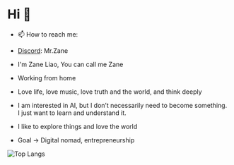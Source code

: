 # Hi 👋
- 📫 How to reach me:
- <a> [Discord](https://discord.com/): Mr.Zane </a>

- I'm Zane Liao, You can call me Zane
- Working from home
- Love life, love music, love truth and the world, and think deeply
- I am interested in AI, but I don’t necessarily need to become something. I just want to learn and understand it.
- I like to explore things and love the world
- Goal -> Digital nomad, entrepreneurship

![Top Langs](https://github-readme-stats.vercel.app/api/top-langs/?username=Zane-Liao&layout=compact)
